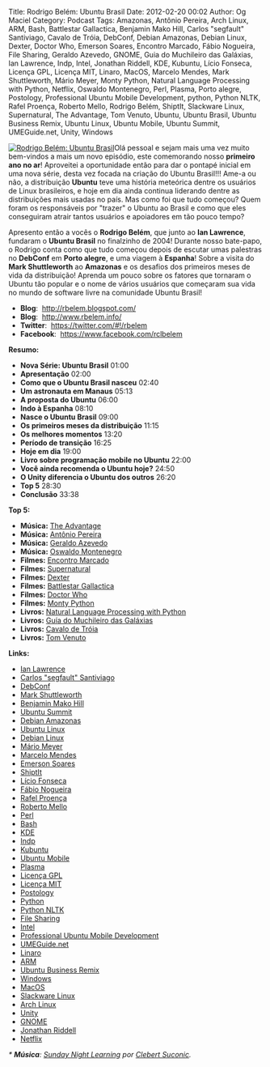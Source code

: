 Title: Rodrigo Belém: Ubuntu Brasil
Date: 2012-02-20 00:02
Author: Og Maciel
Category: Podcast
Tags: Amazonas, Antônio Pereira, Arch Linux, ARM, Bash, Battlestar Gallactica, Benjamin Mako Hill, Carlos "segfault" Santiviago, Cavalo de Tróia, DebConf, Debian Amazonas, Debian Linux, Dexter, Doctor Who, Emerson Soares, Encontro Marcado, Fábio Nogueira, File Sharing, Geraldo Azevedo, GNOME, Guia do Muchileiro das Galáxias, Ian Lawrence, Indp, Intel, Jonathan Riddell, KDE, Kubuntu, Lício Fonseca, Licença GPL, Licença MIT, Linaro, MacOS, Marcelo Mendes, Mark Shuttleworth, Mário Meyer, Monty Python, Natural Language Processing with Python, Netflix, Oswaldo Montenegro, Perl, Plasma, Porto alegre, Postology, Professional Ubuntu Mobile Development, python, Python NLTK, Rafel Proença, Roberto Mello, Rodrigo Belém, ShiptIt, Slackware Linux, Supernatural, The Advantage, Tom Venuto, Ubuntu, Ubuntu Brasil, Ubuntu Business Remix, Ubuntu Linux, Ubuntu Mobile, Ubuntu Summit, UMEGuide.net, Unity, Windows


[![Rodrigo Belém: Ubuntu
Brasil](http://www.castalio.info/wp-content/uploads/2012/02/Screenshot-7.png "Rodrigo Belém: Ubuntu Brasil")](http://www.castalio.info/wp-content/uploads/2012/02/Screenshot-7.png)Olá
pessoal e sejam mais uma vez muito bem-vindos a mais um novo episódio,
este comemorando nosso **primeiro ano no ar**! Aproveitei a oportunidade
então para dar o pontapé inicial em uma nova série, desta vez focada na
criação do Ubuntu Brasil!!! Ame-a ou não, a distribuição **Ubuntu** teve
uma história meteórica dentre os usuários de Linux brasileiros, e hoje
em dia ainda continua liderando dentre as distribuições mais usadas no
país. Mas como foi que tudo começou? Quem foram os responsáveis por
"trazer" o Ubuntu ao Brasil e como que eles conseguiram atrair tantos
usuários e apoiadores em tão pouco tempo?

Apresento então a vocês o **Rodrigo Belém**, que junto ao **Ian
Lawrence**, fundaram o **Ubuntu Brasil** no finalzinho de 2004! Durante
nosso bate-papo, o Rodrigo conta como que tudo começou depois de escutar
umas palestras no **DebConf** em **Porto alegre**, e uma viagem à
**Espanha**! Sobre a visita do **Mark Shuttleworth** ao **Amazonas** e
os desafios dos primeiros meses de vida da distribuição! Aprenda um
pouco sobre os fatores que tornaram o Ubuntu tão popular e o nome de
vários usuários que começaram sua vida no mundo de software livre na
comunidade Ubuntu Brasil!

-   **Blog**:  <http://rbelem.blogspot.com/>
-   **Blog**:  <http://www.rbelem.info/>
-   **Twitter**:  <https://twitter.com/#!/rbelem>
-   **Facebook**:  <https://www.facebook.com/rclbelem>

**Resumo:**

-   **Nova Série: Ubuntu Brasil** 01:00
-   **Apresentação** 02:00
-   **Como que o Ubuntu Brasil nasceu** 02:40
-   **Um astronauta em Manaus** 05:13
-   **A proposta do Ubuntu** 06:00
-   **Indo à Espanha** 08:10
-   **Nasce o Ubuntu Brasil** 09:00
-   **Os primeiros meses da distribuição** 11:15
-   **Os melhores momentos** 13:20
-   **Período de transição** 16:25
-   **Hoje em dia** 19:00
-   **Livro sobre programação mobile no Ubuntu** 22:00
-   **Você ainda recomenda o Ubuntu hoje?** 24:50
-   **O Unity diferencia o Ubuntu dos outros** 26:20
-   **Top 5** 28:30
-   **Conclusão** 33:38

**Top 5:**

-   **Música:** [The
    Advantage](http://www.last.fm/search?q=The+Advantage)
-   **Música:** [Antônio
    Pereira](http://www.last.fm/search?q=Antônio+Pereira)
-   **Música:** [Geraldo
    Azevedo](http://www.last.fm/search?q=Geraldo+Azevedo)
-   **Música:** [Oswaldo
    Montenegro](http://www.last.fm/search?q=Oswaldo+Montenegro)
-   **Filmes:** [Encontro
    Marcado](http://www.imdb.com/find?s=all&q=Encontro+Marcado)
-   **Filmes:**
    [Supernatural](http://www.imdb.com/find?s=all&q=Supernatural)
-   **Filmes:** [Dexter](http://www.imdb.com/find?s=all&q=Dexter)
-   **Filmes:** [Battlestar
    Gallactica](http://www.imdb.com/find?s=all&q=Battlestar+Gallactica)
-   **Filmes:** [Doctor
    Who](http://www.imdb.com/find?s=all&q=Doctor+Who)
-   **Filmes:** [Monty
    Python](http://www.imdb.com/find?s=all&q=Monty+Python)
-   **Livros:** [Natural Language Processing with
    Python](http://www.amazon.com/s/ref=nb_sb_noss?url=search-alias%3Dstripbooks&field-keywords=Natural+Language+Processing+with+Python)
-   **Livros:** [Guía do Muchileiro das
    Galáxias](http://www.amazon.com/s/ref=nb_sb_noss?url=search-alias%3Dstripbooks&field-keywords=Guia+do+Muchileiro+das+Galáxias)
-   **Livros:** [Cavalo de
    Tróia](http://www.amazon.com/s/ref=nb_sb_noss?url=search-alias%3Dstripbooks&field-keywords=Cavalo+de+Tróia)
-   **Livros:** [Tom
    Venuto](http://www.amazon.com/s/ref=nb_sb_noss?url=search-alias%3Dstripbooks&field-keywords=Tom+Venuto)

**Links:**

-   [Ian Lawrence](https://duckduckgo.com/?q=Ian+Lawrence)
-   [Carlos "segfault" Santiviago](https://duckduckgo.com/?q=Carlos+)
-   [DebConf](https://duckduckgo.com/?q=DebConf)
-   [Mark Shuttleworth](https://duckduckgo.com/?q=Mark+Shuttleworth)
-   [Benjamin Mako Hill](https://duckduckgo.com/?q=Benjamin+Mako+Hill)
-   [Ubuntu Summit](https://duckduckgo.com/?q=Ubuntu+Summit)
-   [Debian Amazonas](https://duckduckgo.com/?q=Debian+Amazonas)
-   [Ubuntu Linux](https://duckduckgo.com/?q=Ubuntu+Linux)
-   [Debian Linux](https://duckduckgo.com/?q=Debian+Linux)
-   [Mário Meyer](https://duckduckgo.com/?q=Mário+Meyer)
-   [Marcelo Mendes](https://duckduckgo.com/?q=Marcelo+Mendes)
-   [Emerson Soares](https://duckduckgo.com/?q=Emerson+Soares)
-   [ShiptIt](https://duckduckgo.com/?q=ShiptIt)
-   [Lício Fonseca](https://duckduckgo.com/?q=Lício+Fonseca)
-   [Fábio Nogueira](https://duckduckgo.com/?q=Fábio+Nogueira)
-   [Rafel Proença](https://duckduckgo.com/?q=Rafel+Proença)
-   [Roberto Mello](https://duckduckgo.com/?q=Roberto+Mello)
-   [Perl](https://duckduckgo.com/?q=Perl)
-   [Bash](https://duckduckgo.com/?q=Bash)
-   [KDE](https://duckduckgo.com/?q=KDE)
-   [Indp](https://duckduckgo.com/?q=Indp)
-   [Kubuntu](https://duckduckgo.com/?q=Kubuntu)
-   [Ubuntu Mobile](https://duckduckgo.com/?q=Ubuntu+Mobile)
-   [Plasma](https://duckduckgo.com/?q=Plasma)
-   [Licença GPL](https://duckduckgo.com/?q=Licença+GPL)
-   [Licença MIT](https://duckduckgo.com/?q=Licença+MIT)
-   [Postology](https://duckduckgo.com/?q=Postology)
-   [Python](https://duckduckgo.com/?q=Python)
-   [Python NLTK](https://duckduckgo.com/?q=Python+NLTK)
-   [File Sharing](https://duckduckgo.com/?q=File+Sharing)
-   [Intel](https://duckduckgo.com/?q=Intel)
-   [Professional Ubuntu Mobile
    Development](https://duckduckgo.com/?q=Professional+Ubuntu+Mobile+Development)
-   [UMEGuide.net](https://duckduckgo.com/?q=UMEGuide.net)
-   [Linaro](https://duckduckgo.com/?q=Linaro)
-   [ARM](https://duckduckgo.com/?q=ARM)
-   [Ubuntu Business
    Remix](https://duckduckgo.com/?q=Ubuntu+Business+Remix)
-   [Windows](https://duckduckgo.com/?q=Windows)
-   [MacOS](https://duckduckgo.com/?q=MacOS)
-   [Slackware Linux](https://duckduckgo.com/?q=Slackware+Linux)
-   [Arch Linux](https://duckduckgo.com/?q=Arch+Linux)
-   [Unity](https://duckduckgo.com/?q=Unity)
-   [GNOME](https://duckduckgo.com/?q=GNOME)
-   [Jonathan Riddell](https://duckduckgo.com/?q=Jonathan+Riddell)
-   [Netflix](https://duckduckgo.com/?q=Netflix)

*\* **Música**: [Sunday Night
Learning](http://soundcloud.com/clebertsuconic/sunday-night-lerning "http://soundcloud.com/clebertsuconic/sunday-night-lerning")
por [Clebert
Suconic](http://soundcloud.com/clebertsuconic "http://soundcloud.com/clebertsuconic").*

